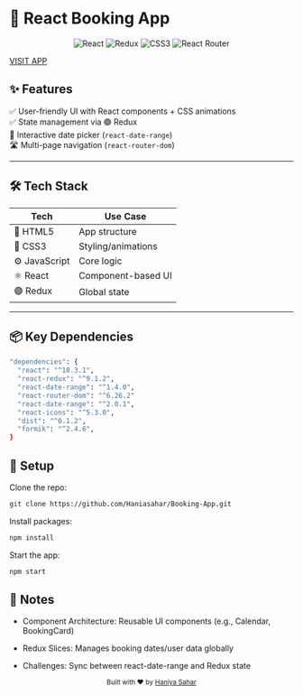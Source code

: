 # 🏨 React Booking App

<div align="center"> <img src="https://img.shields.io/badge/React-18.2-blue?logo=react" alt="React"/> <img src="https://img.shields.io/badge/Redux-Toolkit-764ABC?logo=redux" alt="Redux"/> <img src="https://img.shields.io/badge/Styled-CSS3-orange?logo=css3" alt="CSS3"/> <img src="https://img.shields.io/badge/Router-v6.4-red?logo=react-router" alt="React Router"/> </div>

<a href="https://kidsbookingapp.netlify.app/">VISIT APP</a>

## ✨ **Features**  
✅ User-friendly UI with React components + CSS animations  
✅ State management via 🟣 Redux  
📅 Interactive date picker (`react-date-range`)  
🛣️ Multi-page navigation (`react-router-dom`)  

---

## 🛠️ **Tech Stack**  
| Tech        | Use Case          |
|-------------|-------------------|
| 📄 HTML5    | App structure     |
| 🎨 CSS3     | Styling/animations|
| ⚙️ JavaScript | Core logic       |
| ⚛️ React    | Component-based UI|
| 🟣 Redux    | Global state      |

---

## 📦 Key Dependencies

```bash
"dependencies": {
  "react": "^18.3.1",
  "react-redux": "^9.1.2",
  "react-date-range": "^1.4.0",
  "react-router-dom": "^6.26.2"
  "react-date-range": "^2.0.1",
  "react-icons": "^5.3.0",
  "dist": "^0.1.2",
  "formik": "^2.4.6",
}
```

## 🚀 Setup

Clone the repo:
```bash
git clone https://github.com/Haniasahar/Booking-App.git
```

Install packages:
```bash
npm install
```
 
Start the app:
```bash
npm start
```
## 📝 Notes

- Component Architecture: Reusable UI components (e.g., Calendar, BookingCard)

- Redux Slices: Manages booking dates/user data globally

- Challenges: Sync between react-date-range and Redux state

<div align="center"> <sub>Built with ❤️ by <a href="https://github.com/Hanisahar">Haniya Sahar</a></sub> </div>
